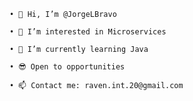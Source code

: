     • 👋 Hi, I’m @JorgeLBravo

    • 👀 I’m interested in Microservices

    • 🌱 I’m currently learning Java

    • 😎 Open to opportunities

    • 📫 Contact me: raven.int.20@gmail.com

<!---
JorgeLBravo/JorgeLBravo is a ✨ special ✨ repository because its `README.md` (this file) appears on your GitHub profile.
You can click the Preview link to take a look at your changes.
--->
